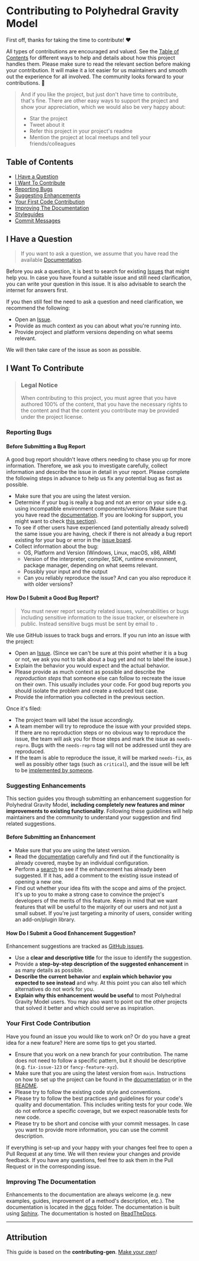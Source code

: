 <!-- omit in toc -->
# Contributing to Polyhedral Gravity Model

First off, thanks for taking the time to contribute! ❤️

All types of contributions are encouraged and valued. See the [Table of Contents](#table-of-contents) for different ways to help and details about how this project handles them. Please make sure to read the relevant section before making your contribution. It will make it a lot easier for us maintainers and smooth out the experience for all involved. The community looks forward to your contributions. 🎉

> And if you like the project, but just don't have time to contribute, that's fine. There are other easy ways to support the project and show your appreciation, which we would also be very happy about:
> - Star the project
> - Tweet about it
> - Refer this project in your project's readme
> - Mention the project at local meetups and tell your friends/colleagues

<!-- omit in toc -->
## Table of Contents

- [I Have a Question](#i-have-a-question)
- [I Want To Contribute](#i-want-to-contribute)
- [Reporting Bugs](#reporting-bugs)
- [Suggesting Enhancements](#suggesting-enhancements)
- [Your First Code Contribution](#your-first-code-contribution)
- [Improving The Documentation](#improving-the-documentation)
- [Styleguides](#styleguides)
- [Commit Messages](#commit-messages)



## I Have a Question

> If you want to ask a question, we assume that you have read the available [Documentation](https://polyhedral-gravity-model-cpp.readthedocs.io/en/stable/).

Before you ask a question, it is best to search for existing [Issues](https://github.com/esa/polyhedral-gravity-model/issues) that might help you. In case you have found a suitable issue and still need clarification, you can write your question in this issue. It is also advisable to search the internet for answers first.

If you then still feel the need to ask a question and need clarification, we recommend the following:

- Open an [Issue](https://github.com/esa/polyhedral-gravity-model/issues/new).
- Provide as much context as you can about what you're running into.
- Provide project and platform versions depending on what seems relevant.

We will then take care of the issue as soon as possible.


## I Want To Contribute

> ### Legal Notice <!-- omit in toc -->
> When contributing to this project, you must agree that you have authored 100% of the content, that you have the necessary rights to the content and that the content you contribute may be provided under the project license.

### Reporting Bugs

<!-- omit in toc -->
#### Before Submitting a Bug Report

A good bug report shouldn't leave others needing to chase you up for more information. Therefore, we ask you to investigate carefully, collect information and describe the issue in detail in your report. Please complete the following steps in advance to help us fix any potential bug as fast as possible.

- Make sure that you are using the latest version.
- Determine if your bug is really a bug and not an error on your side e.g. using incompatible environment components/versions (Make sure that you have read the [documentation](https://polyhedral-gravity-model-cpp.readthedocs.io/en/stable/). If you are looking for support, you might want to check [this section](#i-have-a-question)).
- To see if other users have experienced (and potentially already solved) the same issue you are having, check if there is not already a bug report existing for your bug or error in the [issue board](https://github.com/esa/polyhedral-gravity-modelissues?q=label%3Abug).
- Collect information about the bug:
  - OS, Platform and Version (Windows, Linux, macOS, x86, ARM)
  - Version of the interpreter, compiler, SDK, runtime environment, package manager, depending on what seems relevant.
  - Possibly your input and the output
  - Can you reliably reproduce the issue? And can you also reproduce it with older versions?

<!-- omit in toc -->
#### How Do I Submit a Good Bug Report?

> You must never report security related issues, vulnerabilities or bugs including sensitive information to the issue tracker, or elsewhere in public. Instead sensitive bugs must be sent by email to .
<!-- You may add a PGP key to allow the messages to be sent encrypted as well. -->

We use GitHub issues to track bugs and errors. If you run into an issue with the project:

- Open an [Issue](https://github.com/esa/polyhedral-gravity-model/issues/new). (Since we can't be sure at this point whether it is a bug or not, we ask you not to talk about a bug yet and not to label the issue.)
- Explain the behavior you would expect and the actual behavior.
- Please provide as much context as possible and describe the *reproduction steps* that someone else can follow to recreate the issue on their own. This usually includes your code. For good bug reports you should isolate the problem and create a reduced test case.
- Provide the information you collected in the previous section.

Once it's filed:

- The project team will label the issue accordingly.
- A team member will try to reproduce the issue with your provided steps. If there are no reproduction steps or no obvious way to reproduce the issue, the team will ask you for those steps and mark the issue as `needs-repro`. Bugs with the `needs-repro` tag will not be addressed until they are reproduced.
- If the team is able to reproduce the issue, it will be marked `needs-fix`, as well as possibly other tags (such as `critical`), and the issue will be left to be [implemented by someone](#your-first-code-contribution).


### Suggesting Enhancements

This section guides you through submitting an enhancement suggestion for Polyhedral Gravity Model, **including completely new features and minor improvements to existing functionality**. Following these guidelines will help maintainers and the community to understand your suggestion and find related suggestions.

<!-- omit in toc -->
#### Before Submitting an Enhancement

- Make sure that you are using the latest version.
- Read the [documentation](https://polyhedral-gravity-model-cpp.readthedocs.io/en/stable/) carefully and find out if the functionality is already covered, maybe by an individual configuration.
- Perform a [search](https://github.com/esa/polyhedral-gravity-model/issues) to see if the enhancement has already been suggested. If it has, add a comment to the existing issue instead of opening a new one.
- Find out whether your idea fits with the scope and aims of the project. It's up to you to make a strong case to convince the project's developers of the merits of this feature. Keep in mind that we want features that will be useful to the majority of our users and not just a small subset. If you're just targeting a minority of users, consider writing an add-on/plugin library.

<!-- omit in toc -->
#### How Do I Submit a Good Enhancement Suggestion?

Enhancement suggestions are tracked as [GitHub issues](https://github.com/esa/polyhedral-gravity-model/issues).

- Use a **clear and descriptive title** for the issue to identify the suggestion.
- Provide a **step-by-step description of the suggested enhancement** in as many details as possible.
- **Describe the current behavior** and **explain which behavior you expected to see instead** and why. At this point you can also tell which alternatives do not work for you.
- **Explain why this enhancement would be useful** to most Polyhedral Gravity Model users. You may also want to point out the other projects that solved it better and which could serve as inspiration.

### Your First Code Contribution

Have you found an issue you would like to work on? Or do you have a great idea for a new feature? Here are some tips to get you started.

- Ensure that you work on a new branch for your contribution. The name does not need to follow a specific pattern, but it should be descriptive (e.g. `fix-issue-123` or `fancy-feature-xyz`).
- Make sure that you are using the latest version from `main`. Instructions on how to set up the project can be found in the [documentation](https://polyhedral-gravity-model-cpp.readthedocs.io/en/stable/) or in the [README](README.md).
- Please try to follow the existing code style and conventions.
- Please try to follow the best practices and guidelines for your code's quality and documentation. This includes writing tests for your code. We do not enforce a specific coverage, but we expect reasonable tests for new code.
- Please try to be short and concise with your commit messages. In case you want to provide more information, you can use the commit description.

If everything is set-up and your happy with your changes feel free to open a Pull Request at any time. We will then review your changes and provide feedback. If you have any questions, feel free to ask them in the Pull Request or in the corresponding issue.

### Improving The Documentation

Enhancements to the documentation are always welcome (e.g. new examples, guides, improvement of a method's description, etc.). The documentation is located in the [docs](docs) folder. The documentation is built using [Sphinx](https://www.sphinx-doc.org/en/master/). The documentation is hosted on [ReadTheDocs](https://polyhedral-gravity-model-cpp.readthedocs.io/en/stable/).

-------------

<!-- omit in toc -->
## Attribution
This guide is based on the **contributing-gen**. [Make your own](https://github.com/bttger/contributing-gen)!
